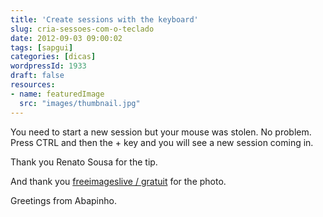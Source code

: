 ```yaml
---
title: 'Create sessions with the keyboard'
slug: cria-sessoes-com-o-teclado
date: 2012-09-03 09:00:02
tags: [sapgui]
categories: [dicas]
wordpressId: 1933
draft: false
resources:
- name: featuredImage
  src: "images/thumbnail.jpg"
---
```

You need to start a new session but your mouse was stolen. No problem. Press CTRL and then the + key and you will see a new session coming in.

Thank you Renato Sousa for the tip.

And thank you [freeimageslive / gratuit][1] for the photo.

Greetings from Abapinho.

   [1]: http://www.freeimageslive.co.uk/free_stock_image/additionkeyjpg
